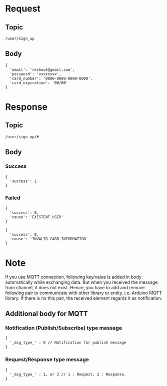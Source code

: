 # Request

## Topic

```
/user/sign_up
```

## Body
```
{
  'email': 'reshout@gmail.com',
  'password': 'xxxxxxxx',
  'card_number': '0000-0000-0000-0000',
  'card_expiration': '00/00' 
}
```

# Response

## Topic

```
/user/sign_up/#
```

## Body

### Success

```
{
  'success': 1
}
```
### Failed

```
{
  'success': 0,
  'cause': 'EXISTENT_USER'
}
```

```
{
  'success': 0,
  'cause': 'INVALID_CARD_INFORMATION'
}
```

# Note

If you use MQTT connection, following key/value is added in body automatically while exchanging data.
But when you received the message from channel, it does not exist.
Hence, you have to add and remove following pair to communicate with other library or entity. i.e. Arduino MQTT library.
If there is no this pair, the received element regards it as notification.


## Additional body for MQTT

### Notification (Publish/Subscribe) type message
```
{
  '_msg_type_' : 0 // Notification for publish message
}
```

### Request/Response type message
```
{
  '_msg_type_' : 1, or 2 // 1 : Request, 2 : Response.
}
```
